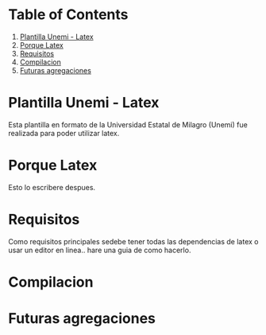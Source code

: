 
# Table of Contents

1.  [Plantilla Unemi - Latex](#orge132da0)
2.  [Porque Latex](#orgdc55261)
3.  [Requisitos](#orgad532dd)
4.  [Compilacion](#org0a37032)
5.  [Futuras agregaciones](#org8e3444b)



<a id="orge132da0"></a>

# Plantilla Unemi - Latex

Esta plantilla en formato de la Universidad Estatal de Milagro (Unemi) fue realizada para poder utilizar latex.


<a id="orgdc55261"></a>

# Porque Latex

Esto lo escribere despues.


<a id="orgad532dd"></a>

# Requisitos

Como requisitos principales sedebe tener todas las dependencias de latex o usar un editor en linea.. hare una guia de como hacerlo.


<a id="org0a37032"></a>

# Compilacion


<a id="org8e3444b"></a>

# Futuras agregaciones

